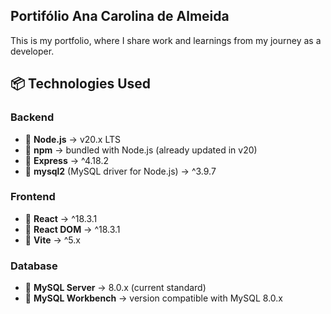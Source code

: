 ## Portifólio Ana Carolina de Almeida
This is my portfolio, where I share work and learnings from my journey as a developer.

## 📦 Technologies Used

### Backend
- 🔹 **Node.js** → v20.x LTS  
- 🔹 **npm** → bundled with Node.js (already updated in v20)  
- 🔹 **Express** → ^4.18.2  
- 🔹 **mysql2** (MySQL driver for Node.js) → ^3.9.7  

### Frontend
- 🔹 **React** → ^18.3.1  
- 🔹 **React DOM** → ^18.3.1  
- 🔹 **Vite** → ^5.x  

### Database
- 🔹 **MySQL Server** → 8.0.x (current standard)  
- 🔹 **MySQL Workbench** → version compatible with MySQL 8.0.x  
